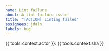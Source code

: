 ```yaml
---
name: Lint failure
about: A lint failure issue
title: "[ACTION] Linting failed"
assignees: jdaln
labels: bug
---
```

{{ tools.context.actor }}: {{ tools.context.sha }}
